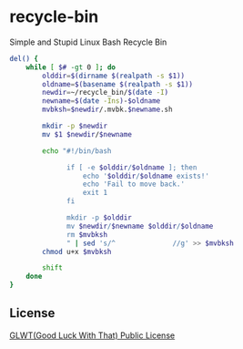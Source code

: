 # recycle-bin
Simple and Stupid Linux Bash Recycle Bin

```bash
del() {
    while [ $# -gt 0 ]; do
        olddir=$(dirname $(realpath -s $1))
        oldname=$(basename $(realpath -s $1))
        newdir=~/recycle_bin/$(date -I)
        newname=$(date -Ins)-$oldname
        mvbksh=$newdir/.mvbk.$newname.sh

        mkdir -p $newdir
        mv $1 $newdir/$newname

        echo "#!/bin/bash

              if [ -e $olddir/$oldname ]; then
                  echo '$olddir/$oldname exists!'
                  echo 'Fail to move back.'
                  exit 1
              fi

              mkdir -p $olddir
              mv $newdir/$newname $olddir/$oldname
              rm $mvbksh
              " | sed 's/^              //g' >> $mvbksh
        chmod u+x $mvbksh

        shift
    done
}
```

## License

[GLWT(Good Luck With That) Public License](https://github.com/GasinAn/recycle-bin/blob/main/LICENSE)
